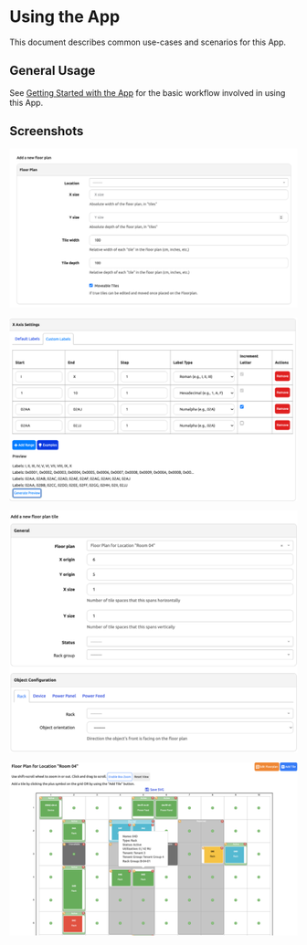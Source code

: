 # Using the App

This document describes common use-cases and scenarios for this App.

## General Usage

See [Getting Started with the App](./app_getting_started.md) for the basic workflow involved in using this App.

## Screenshots

![Add Floor Plan form](../images/add-floor-plan-form.png)

![Creating Custom Labels](../images/custom_axis_label_preview.png)

![Add Tile form](../images/add-tile-form.png)

![Populated floor plan](../images/floor-plan-populated.png)
